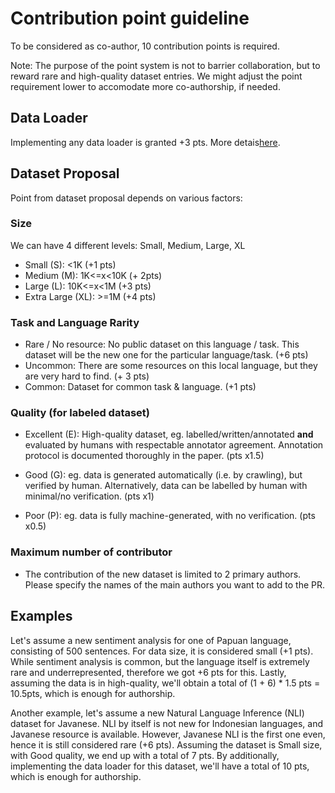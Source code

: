 # Contribution point guideline

To be considered as co-author, 10 contribution points is required.

Note: The purpose of the point system is not to barrier collaboration, but to reward rare and high-quality dataset entries.
We might adjust the point requirement lower to accomodate more co-authorship, if needed.

## Data Loader

Implementing any data loader is granted +3 pts.
More detais[here](DATALOADER.md).

## Dataset Proposal

Point from dataset proposal depends on various factors:

### Size

We can have 4 different levels: Small, Medium, Large, XL

- Small (S): <1K (+1 pts)
- Medium (M): 1K<=x<10K (+ 2pts)
- Large (L): 10K<=x<1M (+3 pts)
- Extra Large (XL): >=1M (+4 pts)

### Task and Language Rarity

- Rare / No resource: No public dataset on this language / task. This dataset will be the new one for the particular language/task. (+6 pts)
- Uncommon: There are some resources on this local language, but they are very hard to find. (+ 3 pts)
- Common: Dataset for common task & language. (+1 pts)


### Quality (for labeled dataset)

- Excellent (E): High-quality dataset, eg. labelled/written/annotated **and** evaluated by humans with respectable annotator agreement. Annotation protocol is documented thoroughly in the paper. (pts x1.5)

- Good (G): eg. data is generated automatically (i.e. by crawling), but verified by human. Alternatively, data can be labelled by human with minimal/no verification. (pts x1)

- Poor (P): eg. data is fully machine-generated, with no verification. (pts x0.5)

### Maximum number of contributor

- The contribution of the new dataset is limited to 2 primary authors. Please specify the names of the main authors you want to add to the PR.

## Examples

Let's assume a new sentiment analysis for one of Papuan language, consisting of 500 sentences.
For data size, it is considered small (+1 pts). While sentiment analysis is common, but the language itself is extremely rare and underrepresented, therefore we got +6 pts for this. Lastly, assuming the data is in high-quality, we'll obtain a total of (1 + 6) * 1.5 pts = 10.5pts, which is enough for authorship.

Another example, let's assume a new Natural Language Inference (NLI) dataset for Javanese. NLI by itself is not new for Indonesian languages, and Javanese resource is available. However, Javanese NLI is the first one even, hence it is still considered rare (+6 pts). Assuming the dataset is Small size, with Good quality, we end up with a total of 7 pts. By additionally, implementing the data loader for this dataset, we'll have a total of 10 pts, which is enough for authorship.
